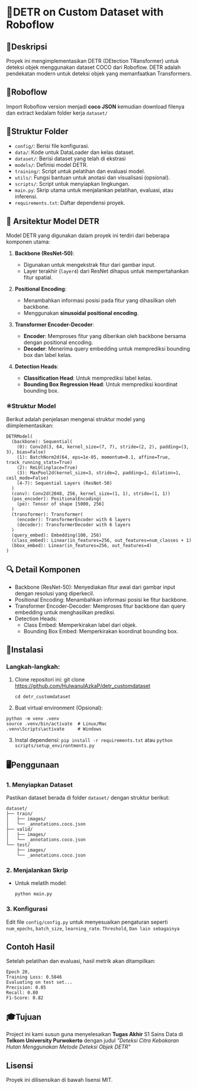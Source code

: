 # 🚀DETR on Custom Dataset with Roboflow

## 📖Deskripsi
Proyek ini mengimplementasikan DETR (DEtection TRansformer) untuk deteksi objek menggunakan dataset COCO dari Roboflow. DETR adalah pendekatan modern untuk deteksi objek yang memanfaatkan Transformers.

## 🤖Roboflow
Import Roboflow version menjadi **coco JSON** kemudian download filenya dan extract kedalam folder kerja `dataset/`

## 📂Struktur Folder
- `config/`: Berisi file konfigurasi.
- `data/`: Kode untuk DataLoader dan kelas dataset.
- `dataset/`: Berisi dataset yang telah di ekstrasi
- `models/`: Definisi model DETR.
- `training/`: Script untuk pelatihan dan evaluasi model.
- `utils/`: Fungsi bantuan untuk anotasi dan visualisasi (opsional).
- `scripts/`: Script untuk menyiapkan lingkungan.
- `main.py`: Skrip utama untuk menjalankan pelatihan, evaluasi, atau inferensi.
- `requirements.txt`: Daftar dependensi proyek.

## 🧠 Arsitektur Model DETR

Model DETR yang digunakan dalam proyek ini terdiri dari beberapa komponen utama:

1. **Backbone (ResNet-50)**: 
   - Digunakan untuk mengekstrak fitur dari gambar input.
   - Layer terakhir (`layer4`) dari ResNet dihapus untuk mempertahankan fitur spatial.
   
2. **Positional Encoding**:
   - Menambahkan informasi posisi pada fitur yang dihasilkan oleh backbone.
   - Menggunakan **sinusoidal positional encoding**.

3. **Transformer Encoder-Decoder**:
   - **Encoder**: Memproses fitur yang diberikan oleh backbone bersama dengan positional encoding.
   - **Decoder**: Menerima query embedding untuk memprediksi bounding box dan label kelas.

4. **Detection Heads**:
   - **Classification Head**: Untuk memprediksi label kelas.
   - **Bounding Box Regression Head**: Untuk memprediksi koordinat bounding box.

### ⚛️Struktur Model
Berikut adalah penjelasan mengenai struktur model yang diimplementasikan:

```plaintext
DETRModel(
  (backbone): Sequential(
    (0): Conv2d(3, 64, kernel_size=(7, 7), stride=(2, 2), padding=(3, 3), bias=False)
    (1): BatchNorm2d(64, eps=1e-05, momentum=0.1, affine=True, track_running_stats=True)
    (2): ReLU(inplace=True)
    (3): MaxPool2d(kernel_size=3, stride=2, padding=1, dilation=1, ceil_mode=False)
    (4-7): Sequential Layers (ResNet-50)
  )
  (conv): Conv2d(2048, 256, kernel_size=(1, 1), stride=(1, 1))
  (pos_encoder): PositionalEncoding(
    (pe): Tensor of shape [5000, 256]
  )
  (transformer): Transformer(
    (encoder): TransformerEncoder with 6 layers
    (decoder): TransformerDecoder with 6 layers
  )
  (query_embed): Embedding(100, 256)
  (class_embed): Linear(in_features=256, out_features=num_classes + 1)
  (bbox_embed): Linear(in_features=256, out_features=4)
)
```

## 🔍 Detail Komponen
- Backbone (ResNet-50): Menyediakan fitur awal dari gambar input dengan resolusi yang diperkecil.
- Positional Encoding: Menambahkan informasi posisi ke fitur backbone.
- Transformer Encoder-Decoder: Memproses fitur backbone dan query embedding untuk menghasilkan prediksi.
- Detection Heads:
  - Class Embed: Memperkirakan label dari objek.
  - Bounding Box Embed: Memperkirakan koordinat bounding box.

## 👾Instalasi
### Langkah-langkah:
1. Clone repositori ini:
git clone https://github.com/HulwanulAzkaP/detr_customdataset

    ```cd detr_customdataset```

2. Buat virtual environment (Opsional):
```
python -m venv .venv
source .venv/bin/activate  # Linux/Mac
.venv\Scripts\activate     # Windows
```

3. Instal dependensi:
```pip install -r requirements.txt``` atau ```python scripts/setup_environtments.py```

## 🖥️Penggunaan
### 1. Menyiapkan Dataset
Pastikan dataset berada di folder `dataset/` dengan struktur berikut:
```
dataset/
├── train/
│   ├── images/
│   └── _annotations.coco.json
├── valid/
│   ├── images/
│   └── _annotations.coco.json
└── test/
    ├── images/
    └── _annotations.coco.json
```
### 2. Menjalankan Skrip
- Untuk melatih model:

    ```python main.py```

### 3. Konfigurasi
Edit file `config/config.py` untuk menyesuaikan pengaturan seperti `num_epochs`, `batch_size`, `learning_rate`. `Threshold`, `Dan lain sebagainya`

## Contoh Hasil
Setelah pelatihan dan evaluasi, hasil metrik akan ditampilkan:
```
Epoch 20, 
Training Loss: 0.5846
Evaluating on test set...
Precision: 0.85
Recall: 0.80
F1-Score: 0.82
```
## 🎓Tujuan
Project ini kami susun guna menyelesaikan **Tugas Akhir** S1 Sains Data di **Telkom University Purwokerto** dengan judul _"Deteksi Citra Kebakaran Hutan Menggunakan Metode Deteksi Objek DETR"_

## Lisensi
Proyek ini dilisensikan di bawah lisensi MIT.
